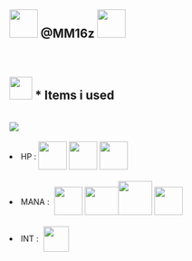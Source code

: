 ## <img src="https://media.giphy.com/media/3oEhn6DCXP8xI3aVqM/giphy.gif" width="50" height="50"/> @MM16z <img src="https://media.giphy.com/media/3oEhn6DCXP8xI3aVqM/giphy.gif" width="50" height="50"/>
<br>

## <img  src="https://cdn-icons-png.flaticon.com/512/867/867927.png"  width="40px"></img>  * Items i used
<br>
<img src="https://img.shields.io/badge/OS-Windows-informational?style=flat&logo=windows&logoColor=white&color=blueviolet">
<br>
<li> HP : <img  src="https://cdn-icons-png.flaticon.com/512/186/186320.png"  width="50px"  height="50px"  style="position: relative;top: 18px;">
<img  src="https://cdn-icons-png.flaticon.com/512/186/186319.png"  width="50px"  height="50px"  style="position: relative;top: 18px;">
  <img  src="https://cdn-icons-png.flaticon.com/512/5968/5968292.png"  width="50px"  height="50px"  style="position: relative;top: 18px;">
<br>
<br>
<li> MANA : <img  src="https://cdn-icons-png.flaticon.com/512/1183/1183672.png"  width="50px"  height="50px"  style="position: relative;top: 18px;left: 5px;">
  <img  src="https://images.ctfassets.net/23aumh6u8s0i/c04wENP3FnbevwdWzrePs/1e2739fa6d0aa5192cf89599e009da4e/nextjs"  width="60px"  height="50px"  style="position: relative;top: 18px;left: 5px;">
<img  src="https://cdn.icon-icons.com/icons2/2415/PNG/512/nodejs_original_wordmark_logo_icon_146412.png"  width="auto"  height="60px"  style="position: relative;top: 18px;">
<img  src="https://expressjs.com/images/express-facebook-share.png"  width="auto"  height="50px"  style="position: relative;top: 18px;">
<br>
<br>
<li> INT : <img  src="https://cdn.worldvectorlogo.com/logos/visual-studio-code-1.svg"  width="45px"  height="45px"  style="position: relative;top: 18px;left: 5px;"></li>
<br>
